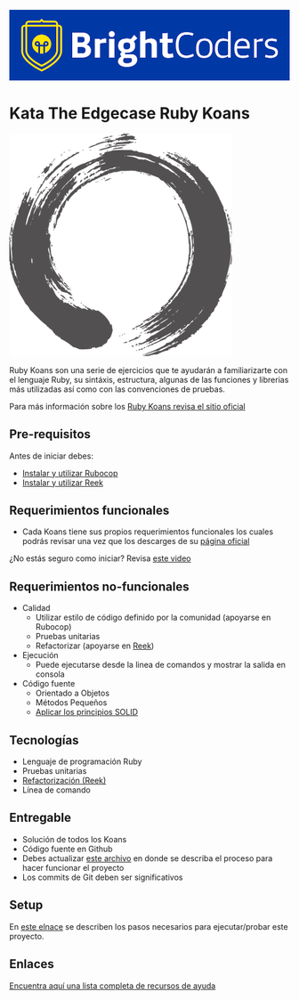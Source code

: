 ![BrightCoders logo](img/logo-bc.png)

# Kata The Edgecase Ruby Koans
![ruby-koans](img/ruby-koans.png)

Ruby Koans son una serie de ejercicios que te ayudarán a familiarizarte con el lenguaje Ruby, su sintáxis, estructura, algunas de las funciones y librerias más utilizadas así como con las convenciones de pruebas. 

Para más información sobre los [Ruby Koans revisa el sitio oficial](http://rubykoans.com/)

## Pre-requisitos
Antes de iniciar debes:

- [Instalar y utilizar Rubocop](https://brightcoder.gitbook.io/handbook/recursos/ruby-on-rails/rubocop)
- [Instalar y utilizar Reek](https://brightcoder.gitbook.io/handbook/recursos/ruby-on-rails/reek)

## Requerimientos funcionales

- Cada Koans tiene sus propios requerimientos funcionales los cuales podrás revisar una vez que los descarges de su [página oficial](http://rubykoans.com/)

¿No estás seguro como iniciar? Revisa [este video](https://www.youtube.com/watch?v=H0jPLFE17do)

## Requerimientos no-funcionales
- Calidad
  - Utilizar estilo de código definido por la comunidad (apoyarse en Rubocop)
  - Pruebas unitarias
  - Refactorizar (apoyarse en [Reek](https://brightcoder.gitbook.io/handbook/recursos/ruby-on-rails/reek))
- Ejecución
  - Puede ejecutarse desde la linea de comandos y mostrar la salida en consola
- Código fuente
  - Orientado a Objetos 
  - Métodos Pequeños
  - [Aplicar los principios SOLID](https://rubygarage.org/blog/solid-principles-of-ood)
  
## Tecnologías
- Lenguaje de programación Ruby
- Pruebas unitarias
- [Refactorización (Reek)](https://brightcoder.gitbook.io/handbook/recursos/ruby-on-rails/reek)
- Línea de comando

## Entregable
 - Solución de todos los Koans
 - Código fuente en Github
 - Debes actualizar [este archivo](setup/README.md) en donde se describa el proceso para hacer funcionar el proyecto
 - Los commits de Git deben ser significativos
 
## Setup
En [este elnace](setup/README.md) se describen los pasos necesarios para ejecutar/probar este proyecto.

## Enlaces
[Encuentra aquí una lista completa de recursos de ayuda](https://brightcoder.gitbook.io/handbook/ruby-on-rails/bcnov21-ruby-on-rails)

